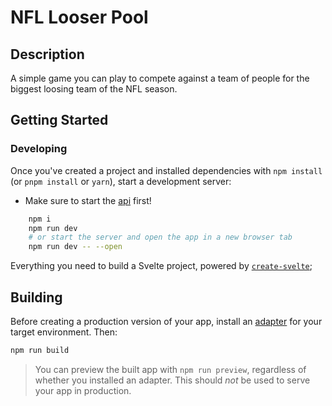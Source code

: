 # NFL Looser Pool

## Description

A simple game you can play to compete against a team of people for the biggest loosing team of the NFL season.

## Getting Started

### Developing

Once you've created a project and installed dependencies with `npm install` (or `pnpm install` or `yarn`), start a development server:

-   Make sure to start the [api]('https://github.com/freddysilber/nfl-looser-pool-api') first!

```bash
	npm i
	npm run dev
	# or start the server and open the app in a new browser tab
	npm run dev -- --open
```

Everything you need to build a Svelte project, powered by [`create-svelte`](https://github.com/sveltejs/kit/tree/master/packages/create-svelte);

## Building

Before creating a production version of your app, install an [adapter](https://kit.svelte.dev/docs#adapters) for your target environment. Then:

```bash
npm run build
```

> You can preview the built app with `npm run preview`, regardless of whether you installed an adapter. This should _not_ be used to serve your app in production.
